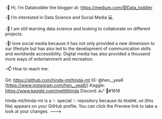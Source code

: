 -👋 Hi, I’m Datatoddler the blogger at: https://medium.com/@Data_toddler

-👀 I’m interested in Data Science and Social Media 💻.

-🤝 I am still learning data science and looking to collaborate on different projects.

-💞️I love social media because it has not only provided a new dimension to our lifestyle but has also led to the development of communication skills and worldwide accessibility. Digital media has also provided a thousand more ways of entertainment and recreation.

-📫 How to reach me:

Git: https://github.com/hinda-mt/hinda-mt 
IG: @hen__yea6 (https://www.instagram.com/hen__yea6/)
Kaggle: https://www.kaggle.com/mellitihinda
Discord: 𝒽ℯⁿ 🦋#1616

hinda-mt/hinda-mt is a ✨ special ✨ repository because its `README.md` (this file) appears on your GitHub profile.
You can click the Preview link to take a look at your changes.
--->
